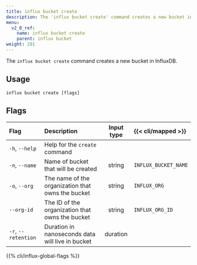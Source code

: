```yaml
---
title: influx bucket create
description: The 'influx bucket create' command creates a new bucket in InfluxDB.
menu:
  v2_0_ref:
    name: influx bucket create
    parent: influx bucket
weight: 201
---
```


The `influx bucket create` command creates a new bucket in InfluxDB.

## Usage
```
influx bucket create [flags]
```

## Flags
| Flag                | Description                                       | Input type  | {{< cli/mapped >}}   |
|:----                |:-----------                                       |:----------: |:------------------   |
| `-h`, `--help`      | Help for the `create` command                     |             |                      |
| `-n`, `--name`      | Name of bucket that will be created               | string      | `INFLUX_BUCKET_NAME` |
| `-o`, `--org`       | The name of the organization that owns the bucket | string      | `INFLUX_ORG`         |
| `--org-id`          | The ID of the organization that owns the bucket   | string      | `INFLUX_ORG_ID`      |
| `-r`, `--retention` | Duration in nanoseconds data will live in bucket  | duration    |                      |

{{% cli/influx-global-flags %}}
